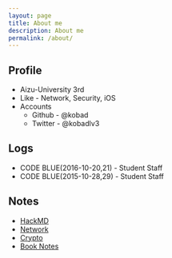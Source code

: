 ```yaml
---
layout: page
title: About me
description: About me
permalink: /about/
---
```


## Profile

* Aizu-University 3rd
* Like - Network, Security, iOS
* Accounts
  * Github - @kobad
  * Twitter - @kobadlv3

## Logs

* CODE BLUE(2016-10-20,21) - Student Staff
* CODE BLUE(2015-10-28,29) - Student Staff

## Notes

* [HackMD](https://hackmd.io/recent)
* [Network](https://hackmd.io/OwYwDAbAJgnAHBAtAMwCzGI1AmCBTRAQyikMQCMBmS7QuQgRmhiiA===)
* [Crypto](https://hackmd.io/BwRgnATArALApgQwLQCMFgCZJgYzsJBCAZmKRADMqcKFgUYIUg==)
* [Book Notes](https://hackmd.io/GYYwpgbAzARjBMBaAjATngFkR4BDYiAHFLlImGCIWhMhgCYj1A==)
